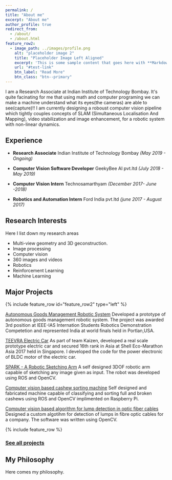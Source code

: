 ```yaml
---
permalink: /
title: "About me"
excerpt: "About me"
author_profile: true
redirect_from: 
  - /about/
  - /about.html
feature_row2:
  - image_path: ../images/profile.png
    alt: "placeholder image 2"
    title: "Placeholder Image Left Aligned"
    excerpt: 'This is some sample content that goes here with **Markdown** formatting. Left aligned with `type="left"`'
    url: "#test-link"
    btn_label: "Read More"
    btn_class: "btn--primary"
---
```

I am a Research Associate at Indian Institute of Technology Bombay. It's quite facinating for me that using math and computer programing we can make a machine understand what its eyes(the cameras) are able to see(capture)!! I am currently designing a roboust computer vision pipeline which tightly couples concepts of SLAM (Simultaneous Localisation And Mapping), video stabilization and image enhancement, for a robotic system with non-linear dynamics.


Experience
----------
- **Research Associate** Indian Institute of Technology Bombay *(May 2019 - Ongoing)*

- **Computer Vision Software Developer** GeekyBee AI pvt.ltd *(July 2018 - May 2019)*

- **Computer Vision Intern** Technosamarthyam *(December 2017- June -2018)*

- **Robotics and Automation Intern** Ford India pvt.ltd *(june 2017 - August 2017)* 

Research Interests
------------------
Here I list down my research areas
- Multi-view geometry and 3D geconstruction.
- Image processing 
- Computer vision
- 360 images and videos
- Robotics
- Reinforcement Learning
- Machine Learning


Major Projects
--------------
{% include feature_row id="feature_row2" type="left" %}

[Autonomous Goods Management Robotic System](portfolio/p4-autonomous-goods-management-system/)
Developed a prototype of autonomous goods management robotic system. The project was awarded 3rd position at IEEE-IAS Internation Students Robotics Demonstration Competetion and represented India at world finals held in Portlan,USA.

[TEEVRA Electric Car](portfolio/p5-teevra-electric-car/) 
As part of team Kaizen, developed a real scale prototype electric car and secured 16th rank in Asia at Shell Eco-Marathon Asia 2017 held in Singapore. I developed the code for the power electronic of  BLDC motor of the electric car.

[SPARK - A Robotic Sketching Arm](portfolio/p1-spark-robotic-sketching-arm/) 
A self designed 3DOF robotic arm capable of sketching any image given as input. The robot was developed using ROS and OpenCV.

[Computer vision based cashew sorting machine](portfolio/p2-cashew-sorting-machine/) 
Self designed and fabricated machine capable of classifying and sorting full and broken cashews using ROS and OpenCV implimented on Raspberry Pi. 

[Computer vision based algorithm for lump detection in optic fiber cables](portfolio/p3-lump-detection-algorithm/)
Designed a custom algotihm for detection of lumps in fibre optic cables for a company. The software was written using OpenCV.


{% include feature_row %}


### [See all projects](/portfolio.html)



My Philosophy
-------------
Here comes my philosophy.


